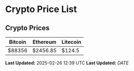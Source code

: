 # Crypto Price List

## Crypto Prices
| Bitcoin | Ethereum | Litecoin |
| ------- | -------- | -------- |
| $88356 | $2456.85 | $124.5 |
**Last Updated:** 2025-02-26 12:39 UTC
**Last Updated:** $DATE$
